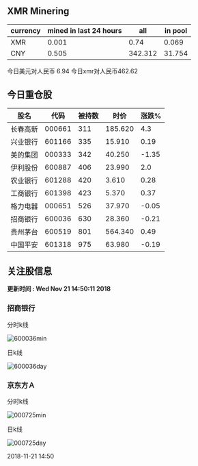 ## XMR Minering

|currency|mined in last 24 hours|all|in pool|
|---|---|---|---|
|XMR|0.001|0.74|0.069|
|CNY|0.505|342.312|31.754|

今日美元对人民币 6.94	今日xmr对人民币462.62


## 今日重仓股 

|股名|代码|被持数|时价|涨跌%|
|---|---|---|---|---|
|长春高新|000661|311|185.620|4.3|
|兴业银行|601166|335|15.910|0.19|
|美的集团|000333|342|40.250|-1.35|
|伊利股份|600887|406|23.990|2.0|
|农业银行|601288|420|3.610|0.28|
|工商银行|601398|423|5.370|0.37|
|格力电器|000651|526|37.970|-0.05|
|招商银行|600036|630|28.360|-0.21|
|贵州茅台|600519|801|564.340|0.49|
|中国平安|601318|975|63.980|-0.19|

## 关注股信息
**更新时间 : Wed Nov 21 14:50:11 2018**
### 招商银行 
分时k线

![600036min](http://image.sinajs.cn/newchart/min/n/sh600036.gif)

日k线

![600036day](http://image.sinajs.cn/newchart/daily/n/sh600036.gif)

### 京东方Ａ 
分时k线

![000725min](http://image.sinajs.cn/newchart/min/n/sz000725.gif)

日k线

![000725day](http://image.sinajs.cn/newchart/daily/n/sz000725.gif)

2018-11-21 14:50